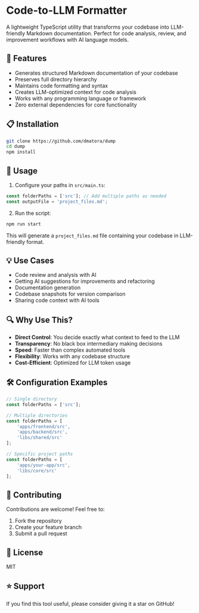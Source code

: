 # Code-to-LLM Formatter

A lightweight TypeScript utility that transforms your codebase into LLM-friendly Markdown documentation. Perfect for code analysis, review, and improvement workflows with AI language models.

## 🚀 Features

- Generates structured Markdown documentation of your codebase
- Preserves full directory hierarchy
- Maintains code formatting and syntax
- Creates LLM-optimized context for code analysis
- Works with any programming language or framework
- Zero external dependencies for core functionality

## 📋 Installation

```bash
git clone https://github.com/dmatora/dump
cd dump
npm install
```

## 🔧 Usage

1. Configure your paths in `src/main.ts`:
```typescript
const folderPaths = ['src']; // Add multiple paths as needed
const outputFile = 'project_files.md';
```

2. Run the script:
```bash
npm run start
```

This will generate a `project_files.md` file containing your codebase in LLM-friendly format.

## 💡 Use Cases

- Code review and analysis with AI
- Getting AI suggestions for improvements and refactoring
- Documentation generation
- Codebase snapshots for version comparison
- Sharing code context with AI tools

## 🔍 Why Use This?

- **Direct Control**: You decide exactly what context to feed to the LLM
- **Transparency**: No black box intermediary making decisions
- **Speed**: Faster than complex automated tools
- **Flexibility**: Works with any codebase structure
- **Cost-Efficient**: Optimized for LLM token usage

## 🛠️ Configuration Examples

```typescript
// Single directory
const folderPaths = ['src'];

// Multiple directories
const folderPaths = [
    'apps/frontend/src',
    'apps/backend/src',
    'libs/shared/src'
];

// Specific project paths
const folderPaths = [
    'apps/your-app/src',
    'libs/core/src'
];
```

## 🤝 Contributing

Contributions are welcome! Feel free to:

1. Fork the repository
2. Create your feature branch
3. Submit a pull request

## 📄 License

MIT

## ⭐ Support

If you find this tool useful, please consider giving it a star on GitHub!
